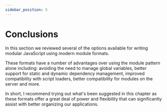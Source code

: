 ```yaml
---
sidebar_position: 5
---
```


# Conclusions

In this section we reviewed several of the options available for writing modular JavaScript using modern module formats.

These formats have a number of advantages over using the module pattern alone including: avoiding the need to manage global variables, better support for static and dynamic dependency management, improved compatibility with script loaders, better compatibility for modules on the server and more.

In short, I recommend trying out what's been suggested in this chapter as these formats offer a great deal of power and flexibility that can significantly assist with better organizing our applications.
